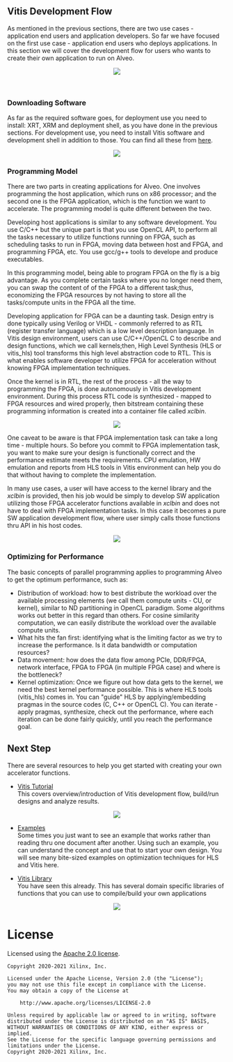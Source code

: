 
## Vitis Development Flow

As mentioned in the previous sections, there are two use cases - application end users and application developers. So far we have focused on the first use case - application end users who deploys applications. In this section we will cover the development flow for users who wants to create their own application to run on Alveo.


<p align="center">
<img src="images/fig_dev_dep.jpg", width "100">
</p>

<br/>

### Downloading Software
As far as the required software goes, for deployment use you need to install: XRT, XRM and deployment shell, as you have done in the previous sections. For development use, you need to install Vitis software and development shell in addition to those. 
You can find all these from [here](https://www.xilinx.com/products/boards-and-kits/alveo/u50.html#gettingStarted).

<p align="center">
<img src="images/fig_downloadVitis.jpg", width "50">
</p>


### Programming Model
There are two parts in creating applications for Alveo. One involves programming the host application, which runs on x86 processor; and the second one is the FPGA application, which is the function we want to accelerate. The programming model is quite different between the two. <br/>

Developing host applications is similar to any software development. You use C/C++ but the unique part is that you use OpenCL API, to perform all the tasks necessary to utilize functions running on FPGA, such as scheduling tasks to run in FPGA, moving data between host and FPGA, and programming FPGA, etc. You use gcc/g++ tools to develope and produce executables. <br/>

In this programming model, being able to program FPGA on the fly is a big advantage.
As you complete certain tasks where you
no longer need them, you can swap the content of of the FPGA to a different
task;thus, economizing the FPGA resources by not having to store all the
tasks/compute units in the FPGA all the time. <br/>

Developing application for FPGA can be a daunting task. Design entry is
done typically using Verilog or VHDL -  commonly referred to as RTL (register transfer
language) which is a low level description language. In Vitis design
environment, users can use C/C++/OpenCL C to describe and design functions,
which we call kernels;then, High Level Synthesis (HLS or vitis_hls) tool transforms this high level abstraction code to RTL. This is what enables software developer to utilize FPGA for acceleration without knowing FPGA implementation techniques.  <br/>

Once the kernel is in RTL, the rest of the process - all the way to programming 
the FPGA, is done autonomously in Vitis development environment. During this
process RTL code is synthesized - mapped to FPGA resources and wired properly, then
bitstream containing these programming information is created into a container file
called *xclbin*.

<p align="center">
<img src="images/fig_cpu_fpga_vitis.jpg", width "100">
</p>


One caveat to be aware is that FPGA implementation task can take a long time - multiple hours. So before you commit to FPGA implementation task, you want to make sure your design is functionally correct and the performance estimate meets the requirements. CPU emulation, HW emulation and reports from HLS tools in Vitis environment can help you do that without having to complete the implementation.
<br/>

In many use cases, a user will have access to the kernel library and the
*xclbin* is provided, then his job would be simply to develop SW application
utilizing those FPGA accelerator functions available in *xclbin* and does not have to deal with FPGA
implementation tasks. In this case it becomes a pure SW application development flow, where user simply calls those functions thru API in his host codes.

<p align="center">
<img src="images/fig_vitisFlow.jpg", width "50">
</p>


### Optimizing for Performance
The basic concepts of parallel programming applies to programming Alveo to get
the optimum performance, such as:
- Distribution of workload: how to best distribute the workload over the available processing elements (we
call them compute units - CU, or kernel), similar to ND partitioning in OpenCL paradigm.
Some algorithms works out better in this regard than others. For cosine
similarity computation, we can easily distribute the workload over the available
compute units.
- What hits the fan first: identifying what is the limiting factor as we try to
  increase the performance.  Is it data bandwidth or computation resources?
- Data movement: how does the data flow among PCIe, DDR/FPGA, network interface, FPGA to FPGA (in multiple FPGA case) and where is the bottleneck?
- Kernel optimization: Once we figure out how data gets to the kernel, we need
  the best kernel performance possible. This is where HLS tools (vitis_hls) comes in. You can "guide" HLS by applying/embedding pragmas in the source codes (C, C++ or OpenCL C). You can iterate - apply pragmas, synthesize, check out the performance, where each iteration can be done fairly quickly, until you reach the performance goal.


## Next Step

There are several resources to help you get started with creating your own accelerator functions.

- [Vitis Tutorial](https://github.com/Xilinx/Vitis-Tutorials) <br/>
This covers overview/introduction of Vitis development flow, build/run designs
and analyze results.

<p align="center">
<img src="images/fig_vitis101.jpg", width "100">
</p>

- [Examples](https://github.com/Xilinx/Vitis_Accel_Examples)<br/>
Some times you just want to see an example that works rather than reading thru one
document after another. Using such an example, you can understand the concept and use
that to start your own design. You will see many bite-sized examples on
optimization techniques for HLS and Vitis here.

- [Vitis Library](https://github.com/Xilinx/Vitis_Libraries)<br/>
You have seen this already. This has several domain specific libraries of
functions that you can use to compile/build your own applications

<p align="center">
<img src="images/fig_library.jpg", width "200">
</p>

# License

Licensed using the [Apache 2.0 license](https://www.apache.org/licenses/LICENSE-2.0).

    Copyright 2020-2021 Xilinx, Inc.
    
    Licensed under the Apache License, Version 2.0 (the "License");
    you may not use this file except in compliance with the License.
    You may obtain a copy of the License at
    
        http://www.apache.org/licenses/LICENSE-2.0
    
    Unless required by applicable law or agreed to in writing, software
    distributed under the License is distributed on an "AS IS" BASIS,
    WITHOUT WARRANTIES OR CONDITIONS OF ANY KIND, either express or implied.
    See the License for the specific language governing permissions and
    limitations under the License.
    Copyright 2020-2021 Xilinx, Inc.

